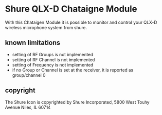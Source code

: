 # Shure QLX-D Chataigne Module
With this Chataigen Module it is possible to monitor and control your QLX-D wireless microphone system from shure. 
## known limitations
* setting of RF Groups is not implemented
* setting of RF Channel is not implemented
* setting of Frequency is not implemented
* if no Group or Channel is set at the receiver, it is reported as group/channel 0

## copyright
The Shure Icon is copyrighted by Shure Incorporated, 5800 West Touhy Avenue Niles, IL 60714
